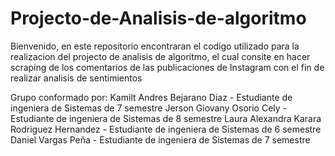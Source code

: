 # Projecto-de-Analisis-de-algoritmo

Bienvenido, en este repositorio encontraran el codigo utilizado para la realizacion del projecto de analisis de algoritmo, el cual consite en hacer scraping de los comentarios de las publicaciones de Instagram con el fin de realizar analisis de sentimientos

Grupo conformado por:
Kamilt Andres Bejarano Diaz - Estudiante de ingeniera de Sistemas de 7 semestre
Jerson Giovany Osorio Cely - Estudiante de ingeniera de Sistemas de 8 semestre
Laura Alexandra Karara Rodriguez Hernandez - Estudiante de ingeniera de Sistemas de 6 semestre
Daniel Vargas Peña - Estudiante de ingeniera de Sistemas de 7 semestre



